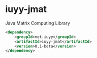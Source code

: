 # iuyy-jmat

Java Matrix Computing Library

```xml
<dependency>
    <groupId>net.iuyy</groupId>
    <artifactId>iuyy-jmat</artifactId>
    <version>0.1-beta</version>
</dependency>
```
